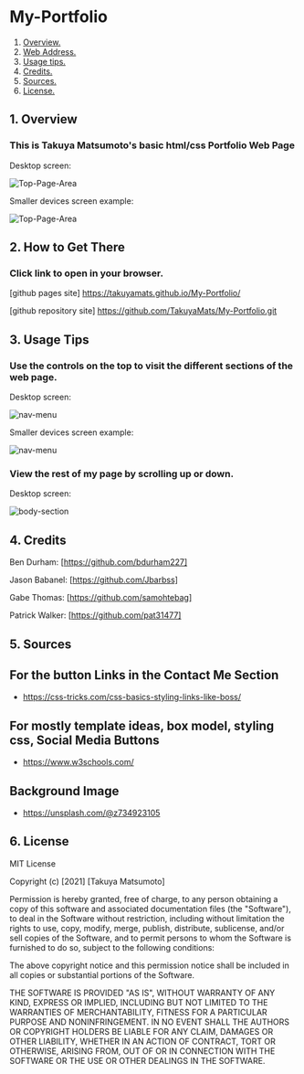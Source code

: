 # My-Portfolio

1. [ Overview. ](#overview)
2. [ Web Address. ](#web-address)
3. [ Usage tips. ](#usage)
4. [ Credits. ](#credits)
5. [ Sources. ](#sources)
6. [ License. ](#license)


<a name="overview"></a>
## 1. Overview

### This is Takuya Matsumoto's basic html/css Portfolio Web Page


Desktop screen:

![Top-Page-Area](./Images/Top-Page-Browser.png "Top-Page-Area")

Smaller devices screen example:

![Top-Page-Area](./Images/Top-Page-Mobile.png "Top-Page-Area")

<a name="web-address"></a>
## 2. How to Get There

### Click link to open in your browser.


[github pages site] https://takuyamats.github.io/My-Portfolio/

[github repository site] https://github.com/TakuyaMats/My-Portfolio.git

<a name="usage"></a>
## 3. Usage Tips


### Use the controls on the top to visit the different sections of the web page.

Desktop screen:

![nav-menu](./Images/Nav_Menu_Browser.png "Navigational Menu")

Smaller devices screen example:

![nav-menu](./Images/Nav_Menu_Mobile.png "Navigational Menu")



### View the rest of my page by scrolling up or down.

Desktop screen:

![body-section](./Images/Whole_Web_Page.png "Body Section")


<a name="credits"></a>
## 4. Credits

Ben Durham: [https://github.com/bdurham227]

Jason Babanel: [https://github.com/Jbarbss]

Gabe Thomas: [https://github.com/samohtebag]

Patrick Walker: [https://github.com/pat31477]

<a name="sources"></a>
## 5. Sources

## For the button Links in the Contact Me Section
- https://css-tricks.com/css-basics-styling-links-like-boss/
## For mostly template ideas, box model, styling css, Social Media Buttons
- https://www.w3schools.com/
## Background Image
- https://unsplash.com/@z734923105

<a name="license"></a>
## 6. License

MIT License

Copyright (c) [2021] [Takuya Matsumoto]

Permission is hereby granted, free of charge, to any person obtaining a copy of this software and associated documentation files (the "Software"), to deal in the Software without restriction, including without limitation the rights to use, copy, modify, merge, publish, distribute, sublicense, and/or sell copies of the Software, and to permit persons to whom the Software is furnished to do so, subject to the following conditions:

The above copyright notice and this permission notice shall be included in all copies or substantial portions of the Software.

THE SOFTWARE IS PROVIDED "AS IS", WITHOUT WARRANTY OF ANY KIND, EXPRESS OR IMPLIED, INCLUDING BUT NOT LIMITED TO THE WARRANTIES OF MERCHANTABILITY, FITNESS FOR A PARTICULAR PURPOSE AND NONINFRINGEMENT. IN NO EVENT SHALL THE AUTHORS OR COPYRIGHT HOLDERS BE LIABLE FOR ANY CLAIM, DAMAGES OR OTHER LIABILITY, WHETHER IN AN ACTION OF CONTRACT, TORT OR OTHERWISE, ARISING FROM, OUT OF OR IN CONNECTION WITH THE SOFTWARE OR THE USE OR OTHER DEALINGS IN THE SOFTWARE.
